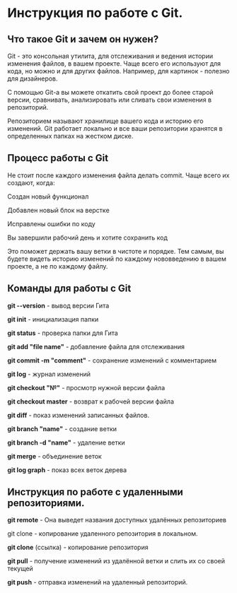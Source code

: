 # Инструкция по работе с Git.

## Что такое Git и зачем он нужен?
Git - это консольная утилита, для отслеживания и ведения истории изменения файлов, в вашем проекте. Чаще всего его используют для кода, но можно и для других файлов. Например, для картинок - полезно для дизайнеров.

С помощью Git-a вы можете откатить свой проект до более старой версии, сравнивать, анализировать или сливать свои изменения в репозиторий.

Репозиторием называют хранилище вашего кода и историю его изменений. Git работает локально и все ваши репозитории хранятся в определенных папках на жестком диске.

## Процесс работы с Git

Не стоит после каждого изменения файла делать commit. Чаще всего их создают, когда:

Создан новый функционал

Добавлен новый блок на верстке

Исправлены ошибки по коду

Вы завершили рабочий день и хотите сохранить код

Это поможет держать вашу ветки в чистоте и порядке. Тем самым, вы будете видеть историю изменений по каждому нововведению в вашем проекте, а не по каждому файлу.



## Команды для работы с Git


**git --version** - вывод версии Гита

**git init** - инициализация папки

**git status** - проверка папки для Гита

**git add "file name"** - добавление файла для отслеживания

**git commit -m "comment"** - сохранение изменений с комментарием

**git log** - журнал изменений 

**git checkout "№"** - просмотр нужной версии файла

**git checkout master** - возврат к рабочей версии файла

**git diff** - показ изменений записанных файлов.

**git branch "name"** - создание ветки

**git branch -d "name"** - удаление ветки

**git merge** - объединение веток

**git log graph** - показ всех веток дерева

## Инструкция по работе с удаленными репозиториями.

**git remote** - Она выведет названия доступных удалённых репозиториев

git clone - копирование удаленного репозитория в локальном.

**git clone** (ссылка) - копирование репозитория

**git pull** - получение изменений из удалённой ветки и слить их со своей текущей

**git push** - отправка изменений на удаленный репозиторий.